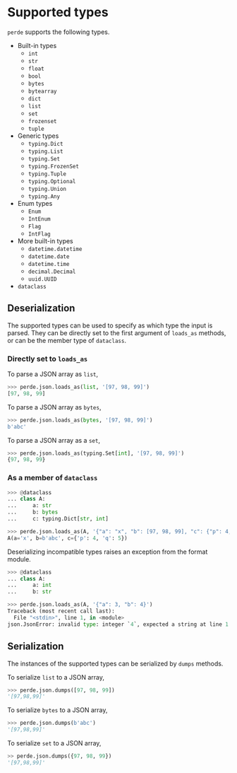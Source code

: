 # Supported types

<!--
>>> from dataclasses import dataclass, field
>>> import perde
>>> import typing

-->

`perde` supports the following types.

* Built-in types
    * `int`
    * `str`
    * `float`
    * `bool`
    * `bytes`
    * `bytearray`
    * `dict`
    * `list`
    * `set`
    * `frozenset`
    * `tuple`
* Generic types
    * `typing.Dict`
    * `typing.List`
    * `typing.Set`
    * `typing.FrozenSet`
    * `typing.Tuple`
    * `typing.Optional`
    * `typing.Union`
    * `typing.Any`
* Enum types
    * `Enum`
    * `IntEnum`
    * `Flag`
    * `IntFlag`
* More built-in types
    * `datetime.datetime`
    * `datetime.date`
    * `datetime.time`
    * `decimal.Decimal`
    * `uuid.UUID`
* `dataclass`

## Deserialization

The supported types can be used to specify as which type the input is parsed.
They can be directly set to the first argument of `loads_as` methods, or can be the member type of `dataclass`.

### Directly set to `loads_as`

To parse a JSON array as `list`,

```python
>>> perde.json.loads_as(list, '[97, 98, 99]')
[97, 98, 99]

```

To parse a JSON array as `bytes`,

```python
>>> perde.json.loads_as(bytes, '[97, 98, 99]')
b'abc'

```

To parse a JSON array as a `set`,

```python
>>> perde.json.loads_as(typing.Set[int], '[97, 98, 99]')
{97, 98, 99}

```

### As a member of `dataclass`

```python
>>> @dataclass
... class A:
...     a: str
...     b: bytes
...     c: typing.Dict[str, int]

>>> perde.json.loads_as(A, '{"a": "x", "b": [97, 98, 99], "c": {"p": 4, "q": 5}}')
A(a='x', b=b'abc', c={'p': 4, 'q': 5})

```

Deserializing incompatible types raises an exception from the format module.

```python
>>> @dataclass
... class A:
...     a: int
...     b: str

>>> perde.json.loads_as(A, '{"a": 3, "b": 4}')
Traceback (most recent call last):
  File "<stdin>", line 1, in <module>
json.JsonError: invalid type: integer `4`, expected a string at line 1 column 15

```

## Serialization

The instances of the supported types can be serialized by `dumps` methods.

To serialize `list` to a JSON array,

```python
>>> perde.json.dumps([97, 98, 99])
'[97,98,99]'

```

To serialize `bytes` to a JSON array,

```python
>>> perde.json.dumps(b'abc')
'[97,98,99]'

```

To serialize `set` to a JSON array,

```python
>> perde.json.dumps({97, 98, 99})
'[97,98,99]'

```
